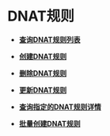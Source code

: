 # DNAT规则<a name="topic_300000001"></a>

-   **[查询DNAT规则列表](查询DNAT规则列表.md)**  

-   **[创建DNAT规则](创建DNAT规则.md)**  

-   **[删除DNAT规则](删除DNAT规则.md)**  

-   **[更新DNAT规则](更新DNAT规则.md)**  

-   **[查询指定的DNAT规则详情](查询指定的DNAT规则详情.md)**  

-   **[批量创建DNAT规则](批量创建DNAT规则.md)**  



